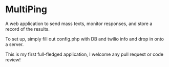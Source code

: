 # MultiPing

A web application to send mass texts, monitor responses, and store a record of the results.

To set up, simply fill out config.php with DB and twilio info and drop in onto a server.

This is my first full-fledged application, I welcome any pull request or code review!